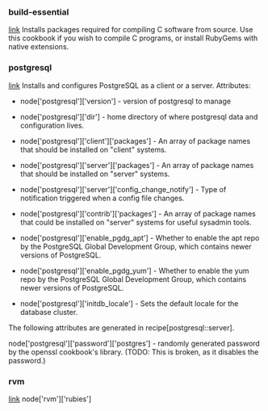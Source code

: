 ### build-essential
[link](https://github.com/hw-cookbooks/build-essential)
Installs packages required for compiling C software from source. Use this cookbook if you wish to compile C programs, or install RubyGems with native extensions.



### postgresql
[link](https://github.com/hw-cookbooks/postgresql)
Installs and configures PostgreSQL as a client or a server.
Attributes: 
- node['postgresql']['version'] - version of postgresql to manage
- node['postgresql']['dir'] - home directory of where postgresql data and configuration lives.

- node['postgresql']['client']['packages'] - An array of package names that should be installed on "client" systems.

- node['postgresql']['server']['packages'] - An array of package names that should be installed on "server" systems.
- node['postgresql']['server']['config_change_notify'] - Type of notification triggered when a config file changes.
- node['postgresql']['contrib']['packages'] - An array of package names that could be installed on "server" systems for useful sysadmin tools.

- node['postgresql']['enable_pgdg_apt'] - Whether to enable the apt repo by the PostgreSQL Global Development Group, which contains newer versions of PostgreSQL.

- node['postgresql']['enable_pgdg_yum'] - Whether to enable the yum repo by the PostgreSQL Global Development Group, which contains newer versions of PostgreSQL.

- node['postgresql']['initdb_locale'] - Sets the default locale for the database cluster. 

The following attributes are generated in recipe[postgresql::server].

node['postgresql']['password']['postgres'] - randomly generated password by the openssl cookbook's library. (TODO: This is broken, as it disables the password.)


### rvm
[link](https://github.com/fnichol/chef-rvm)
node['rvm']['rubies'] 
